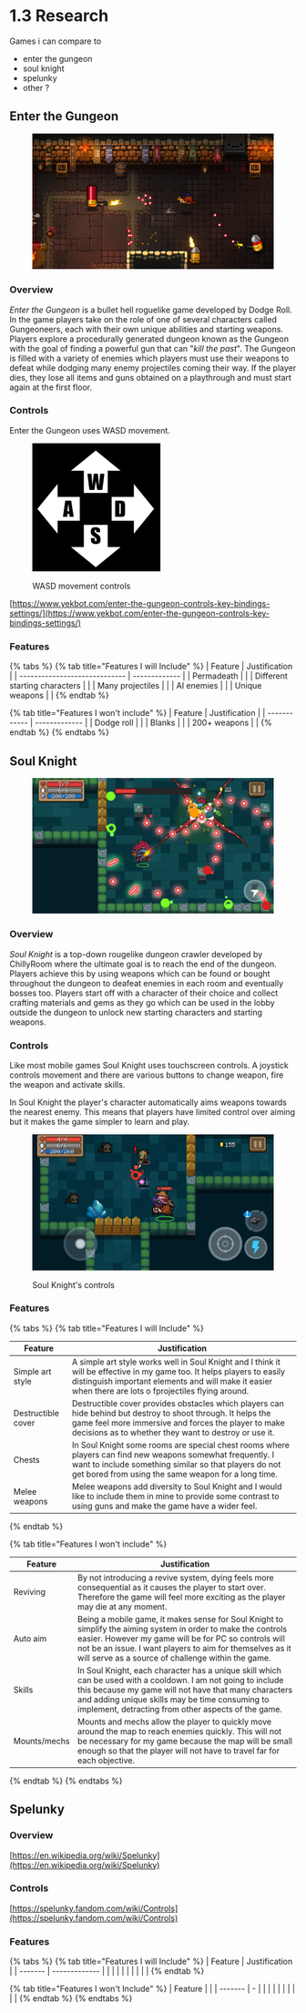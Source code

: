 # 1.3 Research

Games i can compare to

* enter the gungeon
* soul knight
* spelunky
* other ?

## Enter the Gungeon

<figure><img src="../.gitbook/assets/enterthegungeongameplay.png" alt=""><figcaption></figcaption></figure>

### Overview

_Enter the Gungeon_ is a bullet hell roguelike game developed by Dodge Roll. In the game players take on the role of one of several characters called Gungeoneers, each with their own unique abilities and starting weapons. Players explore a procedurally generated dungeon known as the Gungeon with the goal of finding a powerful gun that can "_kill the past_". The Gungeon is filled with a variety of enemies which players must use their weapons to defeat while dodging many enemy projectiles coming their way.  If the player dies, they lose all items and guns obtained on a playthrough and must start again at the first floor.

### Controls

Enter the Gungeon uses WASD movement.

<figure><img src="../.gitbook/assets/wasdmovement.png" alt=""><figcaption><p>WASD movement controls</p></figcaption></figure>

[https://www.yekbot.com/enter-the-gungeon-controls-key-bindings-settings/](https://www.yekbot.com/enter-the-gungeon-controls-key-bindings-settings/)

### Features

{% tabs %}
{% tab title="Features I will Include" %}
| Feature                       | Justification |
| ----------------------------- | ------------- |
| Permadeath                    |               |
| Different starting characters |               |
| Many projectiles              |               |
| AI enemies                    |               |
| Unique weapons                |               |
{% endtab %}

{% tab title="Features I won't  include" %}
| Feature      | Justification |
| ------------ | ------------- |
| Dodge roll   |               |
| Blanks       |               |
| 200+ weapons |               |
{% endtab %}
{% endtabs %}

## Soul Knight

<figure><img src="../.gitbook/assets/soulknightgameplay.jpg" alt=""><figcaption></figcaption></figure>

### Overview

_Soul Knight_ is a top-down rougelike dungeon crawler developed by ChillyRoom where the ultimate goal is to reach the end of the dungeon. Players achieve this by using weapons which can be found or bought throughout the dungeon to deafeat enemies in each room and eventually bosses too. Players start off with a character of their choice and collect crafting materials and gems as they go which can be used in the lobby outside the dungeon to unlock new starting characters and starting weapons.

### Controls

Like most mobile games Soul Knight uses touchscreen controls. A joystick controls movement and there are various buttons to change weapon, fire the weapon and activate skills.

In Soul Knight the player's character automatically aims weapons towards the nearest enemy. This means that players have limited control over aiming but it makes the game simpler to learn and play.

<figure><img src="../.gitbook/assets/soulknightcontrols.jpg" alt=""><figcaption><p>Soul Knight's controls</p></figcaption></figure>

### Features

{% tabs %}
{% tab title="Features I will Include" %}


| Feature            | Justification                                                                                                                                                                                                                     |
| ------------------ | --------------------------------------------------------------------------------------------------------------------------------------------------------------------------------------------------------------------------------- |
| Simple art style   | A simple art style works well in Soul Knight and I think it will be effective in my game too. It helps players to easily distinguish important elements and will make it easier when there are lots o fprojectiles flying around. |
| Destructible cover | Destructible cover provides obstacles which players can hide behind but destroy to shoot through. It helps the game feel more immersive and forces the player to make decisions as to whether they want to destroy or use it.     |
| Chests             | In Soul Knight some rooms are special chest rooms where players can find new weapons somewhat frequently. I want to include something similar so that players do not get bored from using the same weapon for a long time.        |
| Melee weapons      | Melee weapons add diversity to Soul Knight and I would like to include them in mine to provide some contrast to using guns and make the game have a wider feel.                                                                   |
{% endtab %}

{% tab title="Features I won't include" %}


| Feature      | Justification                                                                                                                                                                                                                                                                            |
| ------------ | ---------------------------------------------------------------------------------------------------------------------------------------------------------------------------------------------------------------------------------------------------------------------------------------- |
| Reviving     | By not introducing a revive system, dying feels more consequential as it causes the player to start over. Therefore the game will feel more exciting as the player may die at any moment.                                                                                                |
| Auto aim     | Being a mobile game, it makes sense for Soul Knight to simplify the aiming system in order to make the controls easier. However my game will be for PC so controls will not be an issue. I want players to aim for themselves as it will serve as a source of challenge within the game. |
| Skills       | In Soul Knight, each character has a unique skill which can be used with a cooldown. I am not going to include this because my game will not have that many characters and adding unique skills may be time consuming to implement, detracting from other aspects of the game.           |
| Mounts/mechs | Mounts and mechs allow the player to quickly move around the map to reach enemies quickly. This will not be necessary for my game because the map will be small enough so that the player will not have to travel far for each objective.                                                |
{% endtab %}
{% endtabs %}

## Spelunky

### Overview

[https://en.wikipedia.org/wiki/Spelunky](https://en.wikipedia.org/wiki/Spelunky)

### Controls

[https://spelunky.fandom.com/wiki/Controls](https://spelunky.fandom.com/wiki/Controls)

### Features

{% tabs %}
{% tab title="Features I will Include" %}
| Feature | Justification |
| ------- | ------------- |
|         |               |
|         |               |
|         |               |
{% endtab %}

{% tab title="Features I won't Include" %}
| Feature |   |
| ------- | - |
|         |   |
|         |   |
|         |   |
{% endtab %}
{% endtabs %}
